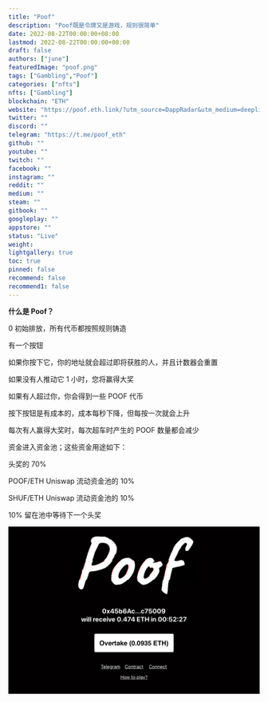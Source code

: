 ```yaml
---
title: "Poof"
description: "Poof既是令牌又是游戏，规则很简单"
date: 2022-08-22T00:00:00+08:00
lastmod: 2022-08-22T00:00:00+08:00
draft: false
authors: ["june"]
featuredImage: "poof.png"
tags: ["Gambling","Poof"]
categories: ["nfts"]
nfts: ["Gambling"]
blockchain: "ETH"
website: "https://poof.eth.link/?utm_source=DappRadar&utm_medium=deeplink&utm_campaign=visit-website"
twitter: ""
discord: ""
telegram: "https://t.me/poof_eth"
github: ""
youtube: ""
twitch: ""
facebook: ""
instagram: ""
reddit: ""
medium: ""
steam: ""
gitbook: ""
googleplay: ""
appstore: ""
status: "Live"
weight: 
lightgallery: true
toc: true
pinned: false
recommend: false
recommend1: false
---
```


**什么是 Poof？**

0 初始排放，所有代币都按照规则铸造

有一个按钮

如果你按下它，你的地址就会超过即将获胜的人，并且计数器会重置

如果没有人推动它 1 小时，您将赢得大奖

如果有人超过你，你会得到一些 POOF 代币

按下按钮是有成本的，成本每秒下降，但每按一次就会上升

每次有人赢得大奖时，每次超车时产生的 POOF 数量都会减少

资金进入资金池；这些资金用途如下：

头奖的 70%

POOF/ETH Uniswap 流动资金池的 10%

SHUF/ETH Uniswap 流动资金池的 10%

10% 留在池中等待下一个头奖

![所有代币都按照规则铸造](39.png)